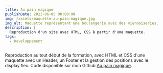 ```yaml
---
title: Au pain magique
publishDate: 2023-06-05 00:00:00
img: /assets/maquette-au-pain-magique.jpg
img_alt: Maquette représentant une boulangerie avec des viennoiseries.
description: |
  Reproduction d'un site avec HTML, CSS à partir d'une maquette.
tags:
  - Developpement
---
```


Reproduction au tout début de la formation, avec HTML et CSS d'une maquette avec un Header, un Footer et la gestion des positions avec le display flex. Code disponible sur mon Github <a href="https://github.com/Francismant/Au-pain-magique">Au pain magique</a>.